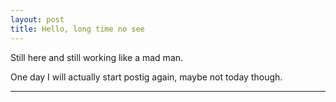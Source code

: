 ```yaml
---
layout: post
title: Hello, long time no see
---
```


Still here and still working like a mad man. 

One day I will actually start postig again, maybe not today though. 

***